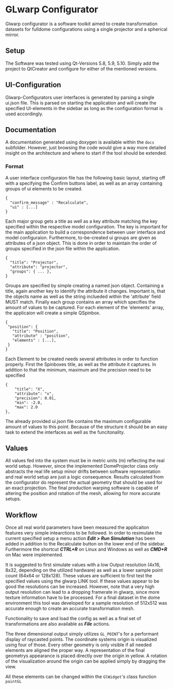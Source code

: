 # GLwarp Configurator
Glwarp configurator is a software toolkit aimed to create transformation datasets for fulldome configurations using a single projector and a spherical mirror.

## Setup
The Software was tested using Qt-Versions 5.8, 5.9, 5.10. Simply add the project to QtCreator and configure for either of the mentioned versions.

## UI-Configuration
Glwarp-Configurators user interfaces is generated by parsing a single ui.json file. This is parsed on starting the application and will create the specified UI-elements in the sidebar as long as the configuration format is used accordingly.

## Documentation
A documentation generated using doxygen is available within the `docs` subfolder. However, just browsing the code would give a way more detailed insight on the architecture and where to start if the tool should be extended.

### Format
A user interface configuraion file has the following basic layout, starting off with a <string> specifying the Confirm buttons label, as well as an array containing groups of ui elements to be created.
 
```
{
  "confirm_message" : "Recalculate",
  "ui" : [...]
}
```
 
Each major group gets a title as well as a key attribute matching the key specified within the respective model configuration. The key is important for the main application to build a correspondence between user interface and model configuraion. Furthermore, to-be-created ui groups are given as attributes of a json object. This is done in order to maintain the order of groups specified in the json file within the application.  

```
{
  "title": "Projector",
  "attribute": "projector",
  "groups": { ... },
}
```
 
Groups are specified by simple creating a named json object. Containing a title, again another key to identify the attribute it changes. Important is, that the objects name as well as the string inclueded within the 'attrbute' field MUST match. Finally each group contains an array which specifies the amount of values to be captured. For each element of the 'elements' array, the applicaion will create a simple QSpinbox.
 
 ```
{
  "position": {
    "title": "Position",
    "attribute" : "position",
    "elements" : [...],
  }
}
 ```
 
Each Element to be created needs several attributes in order to function properly.  First the Spinboxes title, as well as the attribute it captures. In addition to that the minimum, maximum and the precision need to be specified
 
 ```
 {
     "title": "X",
     "attribute": "x",
     "precision": 0.01,
     "min": -2.0,
     "max": 2.0
 },
```

The already provided ui.json file contains the maximum configurable amount of values to this point. Because of the structure it should be an easy task to extend the interfaces as well as the funcitonality.

## Values
All values fed into the system must be in metric units (m) reflecting the real world setup. However, since the implemented DomeProjector class only abstracts the real life setup minor drifts between software representation and real world setup are just a logic consequence.
Results calculated from the configurator do represent the actual geometry that should be used for an exact projection. The final production warping software is capable of altering the position and rotation of the mesh, allowing for more accurate setups.

## Workflow
Once all real world parameters have been measured the applicaiton features very simple intearctions to be followed. In order to resimulate the current specified setup a menu action ___Edit > Run Simulation___ has been added in addition to the Recalculate button on the lower end of the sidebar. Furthermore the shortcut ___CTRL+R___ on Linux and Windows as well as ___CMD+R___ on Mac were implemented.

It is suggested to first simulate values with a low Output resolution (4x16, 8x32, depending on the utilized hardware) as well as a lower sample point count (64x64 or 128x128). These values are sufficient to first test the specified values using the glwarp LINK tool. If these values appear to be good the resolutions can be increased. However, note that a very high output resolution can lead to a dropping framerate in glwarp, since more texture information have to be processed. For a final dataset in the dome environment this tool was developed for a sample resolution of 512x512 was accurate enough to create an accurate transformation mesh.

Functionality to save and load the config as well as a final set of transformations are also available as ___File___ actions.

The three dimensional output simply utilizes `GL_POINT`'s for a performant display of raycasted points. The coordinate systems origin is visualized using four of those. Every other geometry is only visible if all needed elements are aligned the proper way. A representation of the final geometrys appearance is placed directly over the origin in yellow. A rotation of the visualization around the origin can be applied simply by dragging the view.

All these elements can be changed within the `GlWidget`'s class function `paintGL` 
